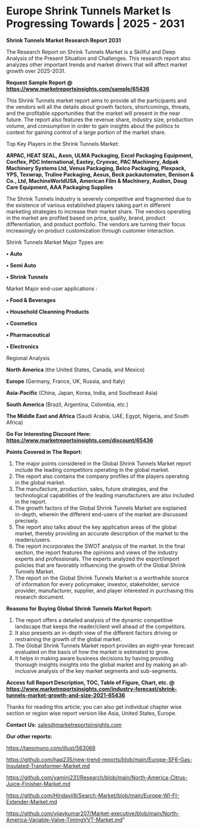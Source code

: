 # Europe Shrink Tunnels Market Is Progressing Towards | 2025 - 2031

<strong>Shrink Tunnels Market Research Report 2031</strong>

The Research Report on Shrink Tunnels Market is a Skillful and Deep Analysis of the Present Situation and Challenges. This research report also analyzes other important trends and market drivers that will affect market growth over 2025-2031.

<strong>Request Sample Report @ <a href=https://www.marketreportsinsights.com/sample/65436>https://www.marketreportsinsights.com/sample/65436</a></strong>

This Shrink Tunnels market report aims to provide all the participants and the vendors will all the details about growth factors, shortcomings, threats, and the profitable opportunities that the market will present in the near future. The report also features the revenue share, industry size, production volume, and consumption in order to gain insights about the politics to contest for gaining control of a large portion of the market share.

Top Key Players in the Shrink Tunnels Market:

<strong>ARPAC, HEAT SEAL, Axon, ULMA Packaging, Excel Packaging Equipment, Conflex, PDC International, Eastey, Cryovac, PAC Machinery, Adpak Machinery Systems Ltd, Venus Packaging, Belco Packaging, Plexpack, YPS, Texwrap, Truline Packaging, Aesus, Beck packautomaten, Benison & Co., Ltd, MachineWorldUSA, American Film & Machinery, Audion, Doug Care Equipment, AAA Packaging Supplies</strong>

The Shrink Tunnels Industry is severely competitive and fragmented due to the existence of various established players taking part in different marketing strategies to increase their market share. The vendors operating in the market are profiled based on price, quality, brand, product differentiation, and product portfolio. The vendors are turning their focus increasingly on product customization through customer interaction.

Shrink Tunnels Market Major Types are:

<strong>• Auto

• Semi Auto

• Shrink Tunnels</strong>

Market Major end-user applications :

<strong>• Food & Beverages

• Household Cleanning Products

• Cosmetics

• Pharmaceutical

• Electronics</strong>

Regional Analysis

</u><strong><b>North America</b></strong> (the United States, Canada, and Mexico)

<strong><b>Europe </b></strong>(Germany, France, UK, Russia, and Italy)

<strong><b>Asia-Pacific</b></strong> (China, Japan, Korea, India, and Southeast Asia)

<strong><b>South America</b></strong> (Brazil, Argentina, Colombia, etc.)

<strong><b>The Middle East and Africa</b></strong> (Saudi Arabia, UAE, Egypt, Nigeria, and South Africa)

<strong>Go For Interesting Discount Here: <a href=https://www.marketreportsinsights.com/discount/65436>https://www.marketreportsinsights.com/discount/65436</a></strong>

<strong>Points Covered in The Report:</strong>
<ol>
  <li>The major points considered in the Global Shrink Tunnels Market report include the leading competitors operating in the global market.</li>
  <li>The report also contains the company profiles of the players operating in the global market.</li>
  <li>The manufacture, production, sales, future strategies, and the technological capabilities of the leading manufacturers are also included in the report.</li>
  <li>The growth factors of the Global Shrink Tunnels Market are explained in-depth, wherein the different end-users of the market are discussed precisely.</li>
  <li>The report also talks about the key application areas of the global market, thereby providing an accurate description of the market to the readers/users.</li>
  <li>The report incorporates the SWOT analysis of the market. In the final section, the report features the opinions and views of the industry experts and professionals. The experts analyzed the export/import policies that are favorably influencing the growth of the Global Shrink Tunnels Market.</li>
  <li>The report on the Global Shrink Tunnels Market is a worthwhile source of information for every policymaker, investor, stakeholder, service provider, manufacturer, supplier, and player interested in purchasing this research document.</li>
</ol>
<strong>Reasons for Buying Global Shrink Tunnels Market Report:</strong>

<ol>
  <li>The report offers a detailed analysis of the dynamic competitive landscape that keeps the reader/client well ahead of the competitors.</li>
  <li>It also presents an in-depth view of the different factors driving or restraining the growth of the global market.</li>
  <li>The Global Shrink Tunnels Market report provides an eight-year forecast evaluated on the basis of how the market is estimated to grow.</li>
  <li>It helps in making aware business decisions by having providing thorough insights insights into the global market and by making an all-inclusive analysis of the key market segments and sub-segments.</li>
</ol>
<strong>Access full Report Description, TOC, Table of Figure, Chart, etc. @ <a href=https://www.marketreportsinsights.com/industry-forecast/shrink-tunnels-market-growth-and-size-2021-65436>https://www.marketreportsinsights.com/industry-forecast/shrink-tunnels-market-growth-and-size-2021-65436</a></strong>


Thanks for reading this article; you can also get individual chapter wise section or region wise report version like Asia, United States, Europe.

<strong>Contact Us:</strong>
sales@marketreportsinsights.com

<strong>Our other reports:</strong>

<a href=https://tanomuno.com/illust/563068>https://tanomuno.com/illust/563068</a>

<a href=https://github.com/haq235/new-trend-reports/blob/main/Europe-SF6-Gas-Insulated-Transformer-Market.md>https://github.com/haq235/new-trend-reports/blob/main/Europe-SF6-Gas-Insulated-Transformer-Market.md</a>

<a href=https://github.com/yamini231/Research/blob/main/North-America-Citrus-Juice-Finisher-Market.md>https://github.com/yamini231/Research/blob/main/North-America-Citrus-Juice-Finisher-Market.md</a>

<a href=https://github.com/Hindavii9/Search-Market/blob/main/Europe-WI-FI-Extender-Market.md>https://github.com/Hindavii9/Search-Market/blob/main/Europe-WI-FI-Extender-Market.md</a>

<a href=https://github.com/vijaykumar207/Market-executive/blob/main/North-America-Variable-Valve-TimingVVT-Market.md>https://github.com/vijaykumar207/Market-executive/blob/main/North-America-Variable-Valve-TimingVVT-Market.md</a>"
